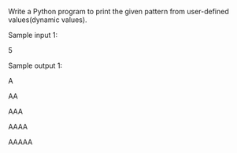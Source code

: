 Write a Python program to print the given pattern from user-defined values(dynamic values).

Sample input 1:

5

Sample output 1:

A

AA

AAA

AAAA

AAAAA 
